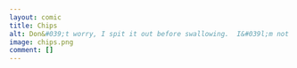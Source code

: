 ```yaml
---
layout: comic
title: Chips
alt: Don&#039;t worry, I spit it out before swallowing.  I&#039l;m not that naive.
image: chips.png
comment: []
---
```

